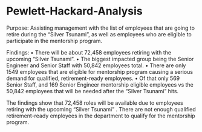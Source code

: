 # Pewlett-Hackard-Analysis

Purpose:
Assisting management with the list of employees that are going to retire during the “Silver Tsunami”, as well as employees who are eligible to participate in the mentorship program.


Findings:
	•	There will be about 72,458 employees retiring with the upcoming “Silver Tsunami”.
	•	The biggest impacted group being the Senior Engineer and Senior Staff with 50,842 employees total. 
	•	There are only 1549 employees that are eligible for mentorship program causing  a serious demand for qualified, retirement-ready employees. 
	•	Of that only 569 Senior Staff, and 169 Senior Engineer mentorship eligible employees vs the 50,842 employees that will be needed after the “Silver Tsunami” hits. 



The findings show that 72,458 roles will be available due to employees retiring with the upcoming “Silver Tsunami” . There are not enough qualified retirement-ready employees in the department to qualify for the mentorship program.
